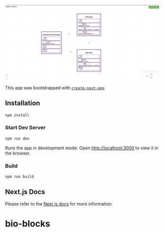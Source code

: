 ![BioBlocks with Reactflow Demo](public/flow-demo.png)

This app was bootstrapped with [`create-next-app`](https://github.com/vercel/next.js/tree/canary/packages/create-next-app)

## Installation

```sh
npm install
```

### Start Dev Server

```sh
npm run dev
```

Runs the app in development mode. Open [http://localhost:3000](http://localhost:3000) to view it in the browser.

### Build

```sh
npm run build
```

## Next.js Docs

Please refer to the [Next.js docs](https://nextjs.org/docs) for more information.
# bio-blocks
